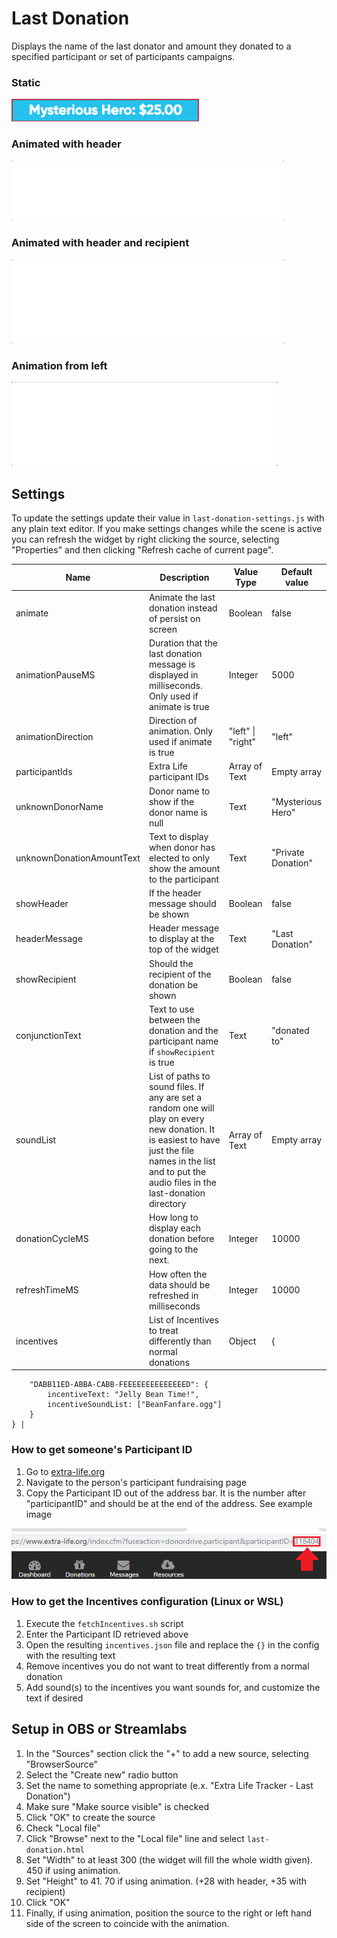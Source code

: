 # Last Donation

Displays the name of the last donator and amount they donated to a specified participant or set of participants campaigns.

### Static

![Last Donation](../images/Last-Donation-Preview.png)

### Animated with header

![Animated Last Donation](../images/last-donation-animated-preview.gif)

### Animated with header and recipient

![Animated Last Donation with recipient](../images/last-donation-animated-with-recipient-preview.gif)

### Animation from left

![Animated Last Donation from left](../images/last-donation-animated-left-preview.gif)

## Settings
To update the settings update their value in `last-donation-settings.js` with any plain text editor. If you make settings changes while the scene is active you can refresh the widget by right clicking the source, selecting "Properties" and then clicking "Refresh cache of current page".

| Name | Description | Value Type | Default value |
|---|---|---|---|
| animate | Animate the last donation instead of persist on screen | Boolean | false |
| animationPauseMS | Duration that the last donation message is displayed in milliseconds. Only used if animate is true | Integer | 5000 |
| animationDirection | Direction of animation. Only used if animate is true | "left" \| "right" | "left" |
| participantIds | Extra Life participant IDs | Array of Text | Empty array |
| unknownDonorName | Donor name to show if the donor name is null | Text | "Mysterious Hero" |
| unknownDonationAmountText | Text to display when donor has elected to only show the amount to the participant | Text | "Private Donation" |
| showHeader | If the header message should be shown | Boolean | false |
| headerMessage | Header message to display at the top of the widget| Text | "Last Donation" |
| showRecipient | Should the recipient of the donation be shown | Boolean | false |
| conjunctionText | Text to use between the donation and the participant name if `showRecipient` is true | Text | "donated to" |
| soundList | List of paths to sound files. If any are set a random one will play on every new donation. It is easiest to have just the file names in the list and to put the audio files in the last-donation directory | Array of Text | Empty array |
| donationCycleMS | How long to display each donation before going to the next. | Integer | 10000 |
| refreshTimeMS | How often the data should be refreshed in milliseconds | Integer | 10000 |
| incentives | List of Incentives to treat differently than normal donations | Object | {
        "DABB11ED-ABBA-CABB-FEEEEEEEEEEEEEED": {
            incentiveText: "Jelly Bean Time!",
            incentiveSoundList: ["BeanFanfare.ogg"]
        }
    } |

### How to get someone's Participant ID

1. Go to [extra-life.org](https://www.extra-life.org/)
2. Navigate to the person's participant fundraising page
3. Copy the Participant ID out of the address bar. It is the number after "participantID" and should be at the end of the address. See example image

![Get-Participant-ID](../images/where-to-find-your-id.png)

### How to get the Incentives configuration (Linux or WSL)

1. Execute the `fetchIncentives.sh` script
2. Enter the Participant ID retrieved above
3. Open the resulting `incentives.json` file and replace the `{}` in the config with the resulting text
4. Remove incentives you do not want to treat differently from a normal donation
5. Add sound(s) to the incentives you want sounds for, and customize the text if desired

## Setup in OBS or Streamlabs
1. In the "Sources" section click the "+" to add a new source, selecting "BrowserSource"
2. Select the "Create new" radio button
3. Set the name to something appropriate (e.x. "Extra Life Tracker - Last Donation")
4. Make sure "Make source visible" is checked
5. Click "OK" to create the source
6. Check "Local file"
7. Click "Browse" next to the "Local file" line and select `last-donation.html`
8. Set "Width" to at least 300 (the widget will fill the whole width given). 450 if using animation.
9. Set "Height" to 41. 70 if using animation. (+28 with header, +35 with recipient)
10. Click "OK"
11. Finally, if using animation, position the source to the right or left hand side of the screen to coincide with the animation.
